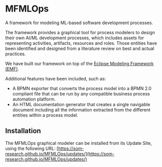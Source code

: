 # MFMLOps

A framework for modeling ML-based software development processes.

The framework provides a graphical tool for process modelers to design their own AI/ML development processes, which includes assets for representing activities, artifacts, resources and roles. Those entities have been identified and designed from a literature review on best and actual practices.

We have built our framework on top of the [Eclipse Modeling Framework (EMF)](https://www.eclipse.org/emf/).

Additional features have been included, such as:
- A BPMN exporter that converts the process model into a BPMN 2.0 compliant file that can be run by any compatible business process automation platform.
- An HTML documentation generator that creates a single navigable document including all the information extracted from the different entities within a process model.

## Installation

The MFMLOps graphical modeler can be installed from its Update Site, using the following URL: [https://som-research.github.io/MFMLOps/updates/](https://som-research.github.io/MFMLOps/updates/)

